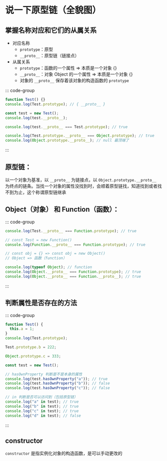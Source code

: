 # 说一下原型链（全貌图）

<article-info/>

## 掌握名称对应和它们的从属关系

- 对应名称
  - `prototype`：原型
  - `__proto__`：原型链（链接点）
- 从属关系
  - `prototype`：函数的一个属性 ⇒ 本质是一个对象 {}
  - `__proto__`：对象 Object 的一个属性 ⇒ 本质是一个对象 {}
  - 对象的 `__proto__` 保存着该对象的构造函数的 `prototype`

::: code-group

```js
function Test() {}
console.log(Test.prototype); // { __proto__ }

const test = new Test();
console.log(test.__proto__);

console.log(test.__proto__ === Test.prototype); // true

console.log(Test.prototype.__proto__ === Object.prototype); // true
console.log(Object.prototype.__proto__); // null 最顶端了
```

:::

## 原型链：

以一个对象为基准，以 `__proto__` 为链接点，以 `Object.prototype.__proto__` 为终点的链条。当找一个对象的属性没找到时，会顺着原型链找，知道找到或者找不到为止，这个称谓原型链继承

## Object（对象） 和 Function（函数）：

::: code-group

```js
console.log(Test.__proto__ === Function.prototype); // true

// const Test = new Function()
console.log(Function.__proto__ === Function.prototype); // true

// const obj = {} => const obj = new Object()
// Object => 函数（function）

console.log(typeof Object); // function
console.log(Object.__proto__ === Function.prototype); // true
console.log(Object.__proto__ === Function.__proto__); // true
```

:::

## 判断属性是否存在的方法

::: code-group

```js
function Test() {
  this.a = 1;
}
console.log(Test.prototype);

Test.prototype.b = 222;

Object.prototype.c = 333;

const test = new Test();

// hasOwnProperty 判断是不是本身的属性
console.log(test.hasOwnProperty("a")); // true
console.log(test.hasOwnProperty("b")); // false
console.log(test.hasOwnProperty("c")); // false

// in 判断是否可以访问到（包括原型链）
console.log("a" in test); // true
console.log("b" in test); // true
console.log("c" in test); // true
console.log("d" in test); // false
```

:::

## constructor

`constructor` 是指实例化对象的构造函数，是可以手动更改的
